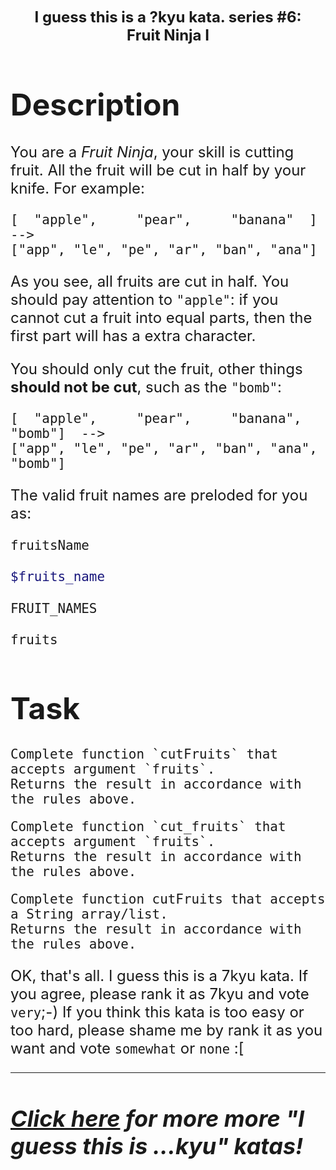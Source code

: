 <p align="center"><font size=5><b>I guess this is a ?kyu kata. series #6:<br>Fruit Ninja I<br><font size=3></b></font></p>


# Description
You are a *Fruit Ninja*, your skill is cutting fruit. All the fruit will be cut in half by your knife. For example:

```
[  "apple",     "pear",     "banana"  ]  -->
["app", "le", "pe", "ar", "ban", "ana"]
```
As you see, all fruits are cut in half. You should pay attention to `"apple"`: if you cannot cut a fruit into equal parts, then the first part will has a extra character.

You should only cut the fruit, other things **should not be cut**, such as the `"bomb"`:
```
[  "apple",     "pear",     "banana",   "bomb"]  -->
["app", "le", "pe", "ar", "ban", "ana", "bomb"]
```

The valid fruit names are preloded for you as:
```javascript
fruitsName
```
```ruby
$fruits_name
```
```python
FRUIT_NAMES
```
```haskell
fruits
```


# Task

```if:javascript
Complete function `cutFruits` that accepts argument `fruits`.
Returns the result in accordance with the rules above.
```
```if:ruby,python
Complete function `cut_fruits` that accepts argument `fruits`.
Returns the result in accordance with the rules above.
```
```if:haskell
Complete function cutFruits that accepts a String array/list.
Returns the result in accordance with the rules above.
```

OK, that's all. I guess this is a 7kyu kata. If you agree, please rank it as 7kyu and vote `very`;-) If you think this kata is too easy or too hard, please shame me by rank it as you want and vote `somewhat` or `none` :[

---

## *[Click here](https://www.codewars.com/kata/search/?q=i+guess+this+is+a+kyu+kata)  for more more "I guess this is ...kyu" katas!*